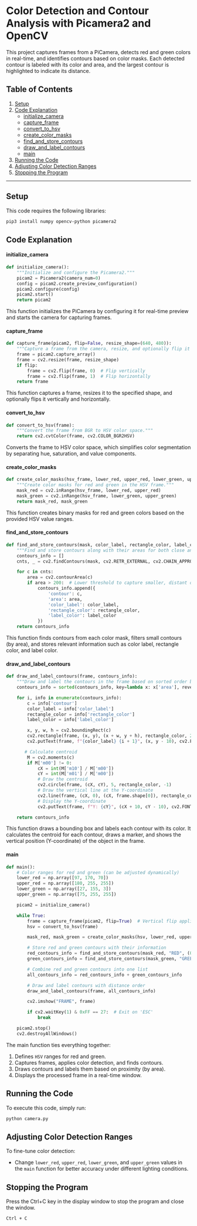 # Color Detection and Contour Analysis with Picamera2 and OpenCV

This project captures frames from a PiCamera, detects red and green colors in real-time, and identifies contours based on color masks. Each detected contour is labeled with its color and area, and the largest contour is highlighted to indicate its distance.

## Table of Contents
1. [Setup](#setup)
2. [Code Explanation](#code-explanation)
    - [initialize_camera](#initialize_camera)
    - [capture_frame](#capture_frame)
    - [convert_to_hsv](#convert_to_hsv)
    - [create_color_masks](#create_color_masks)
    - [find_and_store_contours](#find_and_store_contours)
    - [draw_and_label_contours](#draw_and_label_contours)
    - [main](#main)
3. [Running the Code](#running-the-code)
4. [Adjusting Color Detection Ranges](#adjusting-color-detection-ranges)
5. [Stopping the Program](#stopping-the-program)

---

## Setup

This code requires the following libraries:

```bash
pip3 install numpy opencv-python picamera2
```

## Code Explanation
#### initialize_camera
```python
def initialize_camera():
    """Initialize and configure the Picamera2."""
    picam2 = Picamera2(camera_num=0)
    config = picam2.create_preview_configuration()
    picam2.configure(config)
    picam2.start()
    return picam2
```
This function initializes the PiCamera by configuring it for real-time preview and starts the camera for capturing frames.

#### capture_frame
```python
def capture_frame(picam2, flip=False, resize_shape=(640, 480)):
    """Capture a frame from the camera, resize, and optionally flip it vertically."""
    frame = picam2.capture_array()
    frame = cv2.resize(frame, resize_shape)
    if flip:
        frame = cv2.flip(frame, 0)  # Flip vertically
        frame = cv2.flip(frame, 1)  # Flip horizontally
    return frame
```
This function captures a frame, resizes it to the specified shape, and optionally flips it vertically and horizontally.

#### convert_to_hsv
```python
def convert_to_hsv(frame):
    """Convert the frame from BGR to HSV color space."""
    return cv2.cvtColor(frame, cv2.COLOR_BGR2HSV)
```
Converts the frame to HSV color space, which simplifies color segmentation by separating hue, saturation, and value components.

#### create_color_masks
```python
def create_color_masks(hsv_frame, lower_red, upper_red, lower_green, upper_green):
    """Create color masks for red and green in the HSV frame."""
    mask_red = cv2.inRange(hsv_frame, lower_red, upper_red)
    mask_green = cv2.inRange(hsv_frame, lower_green, upper_green)
    return mask_red, mask_green
```
This function creates binary masks for red and green colors based on the provided HSV value ranges.

#### find_and_store_contours
```python
def find_and_store_contours(mask, color_label, rectangle_color, label_color):
    """Find and store contours along with their areas for both close and far objects."""
    contours_info = []
    cnts, _ = cv2.findContours(mask, cv2.RETR_EXTERNAL, cv2.CHAIN_APPROX_NONE)

    for c in cnts:
        area = cv2.contourArea(c)
        if area > 200:  # Lower threshold to capture smaller, distant objects
            contours_info.append({
                'contour': c,
                'area': area,
                'color_label': color_label,
                'rectangle_color': rectangle_color,
                'label_color': label_color
            })
    return contours_info
```
This function finds contours from each color mask, filters small contours (by area), and stores relevant information such as color label, rectangle color, and label color.

#### draw_and_label_contours
```python
def draw_and_label_contours(frame, contours_info):
    """Draw and label the contours in the frame based on sorted order by size."""
    contours_info = sorted(contours_info, key=lambda x: x['area'], reverse=True)

    for i, info in enumerate(contours_info):
        c = info['contour']
        color_label = info['color_label']
        rectangle_color = info['rectangle_color']
        label_color = info['label_color']

        x, y, w, h = cv2.boundingRect(c)
        cv2.rectangle(frame, (x, y), (x + w, y + h), rectangle_color, 2)
        cv2.putText(frame, f"{color_label} {i + 1}", (x, y - 10), cv2.FONT_HERSHEY_SIMPLEX, 0.6, label_color, 2)

       # Calculate centroid
        M = cv2.moments(c)
        if M['m00'] != 0:
            cX = int(M['m10'] / M['m00'])
            cY = int(M['m01'] / M['m00'])
            # Draw the centroid
            cv2.circle(frame, (cX, cY), 5, rectangle_color, -1)
            # Draw the vertical line at the Y-coordinate
            cv2.line(frame, (cX, 0), (cX, frame.shape[0]), rectangle_color, 2)
            # Display the Y-coordinate
            cv2.putText(frame, f"Y: {cY}", (cX + 10, cY - 10), cv2.FONT_HERSHEY_SIMPLEX, 0.5, rectangle_color, 2)

    return contours_info
```
This function draws a bounding box and labels each contour with its color. It calculates the centroid for each contour, draws a marker, and shows the vertical position (Y-coordinate) of the object in the frame.

#### main
```python
def main():
    # Color ranges for red and green (can be adjusted dynamically)
    lower_red = np.array([97, 170, 70])
    upper_red = np.array([180, 255, 255])
    lower_green = np.array([27, 155, 3])
    upper_green = np.array([75, 255, 255])

    picam2 = initialize_camera()

    while True:
        frame = capture_frame(picam2, flip=True)  # Vertical flip applied here
        hsv = convert_to_hsv(frame)

        mask_red, mask_green = create_color_masks(hsv, lower_red, upper_red, lower_green, upper_green)

        # Store red and green contours with their information
        red_contours_info = find_and_store_contours(mask_red, "RED", (0, 0, 255), (0, 0, 255))
        green_contours_info = find_and_store_contours(mask_green, "GREEN", (0, 255, 0), (0, 255, 0))

        # Combine red and green contours into one list
        all_contours_info = red_contours_info + green_contours_info

        # Draw and label contours with distance order
        draw_and_label_contours(frame, all_contours_info)

        cv2.imshow("FRAME", frame)

        if cv2.waitKey(1) & 0xFF == 27:  # Exit on 'ESC'
            break

    picam2.stop()
    cv2.destroyAllWindows()
```
The main function ties everything together:

1. Defines `HSV` ranges for red and green.
2. Captures frames, applies color detection, and finds contours.
3. Draws contours and labels them based on proximity (by area).
4. Displays the processed frame in a real-time window.

## Running the Code
To execute this code, simply run:

```bash
python camera.py
```

## Adjusting Color Detection Ranges
To fine-tune color detection:
- Change `lower_red`, `upper_red`, `lower_green`, and `upper_green` values in the `main` function for better accuracy under different lighting conditions.

## Stopping the Program
Press the Ctrl+C key in the display window to stop the program and close the window.
```bash
Ctrl + C
```
